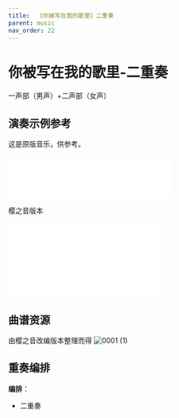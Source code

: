 ```yaml
---
title:  《你被写在我的歌里》二重奏
parent: music
nav_order: 22
---
```


# 你被写在我的歌里-二重奏
一声部（男声）+二声部（女声）

## 演奏示例参考

这是原版音乐，供参考。

<iframe frameborder="no" border="0" marginwidth="0" marginheight="0" width=330 height=86 src="//music.163.com/outchain/player?type=2&id=374597&auto=0&height=66"></iframe>

樱之音版本

<iframe src="//player.bilibili.com/player.html?aid=42597510&bvid=BV13b411r7Gx&cid=74733751&page=4" scrolling="no" border="0" frameborder="no" framespacing="0" allowfullscreen="true"> </iframe>


## 曲谱资源
由樱之音改编版本整理而得
![0001 (1)](https://cdn.jsdelivr.net/gh/lei-wei/pic_bed/img/0001%20(1).jpg)

## 重奏编排

**编排**：
- 二重奏

